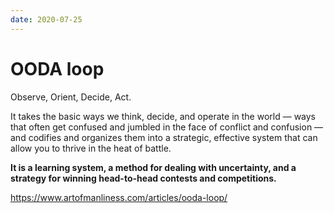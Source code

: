 ```yaml
---
date: 2020-07-25
---
```


# OODA loop

Observe, Orient, Decide, Act.

It takes the basic ways we think, decide, and operate in the world — ways that often get confused and jumbled in the face of conflict and confusion — and codifies and organizes them into a strategic, effective system that can allow you to thrive in the heat of battle.

**It is a learning system, a method for dealing with uncertainty, and a strategy for winning head-to-head contests and competitions.**

<https://www.artofmanliness.com/articles/ooda-loop/>
